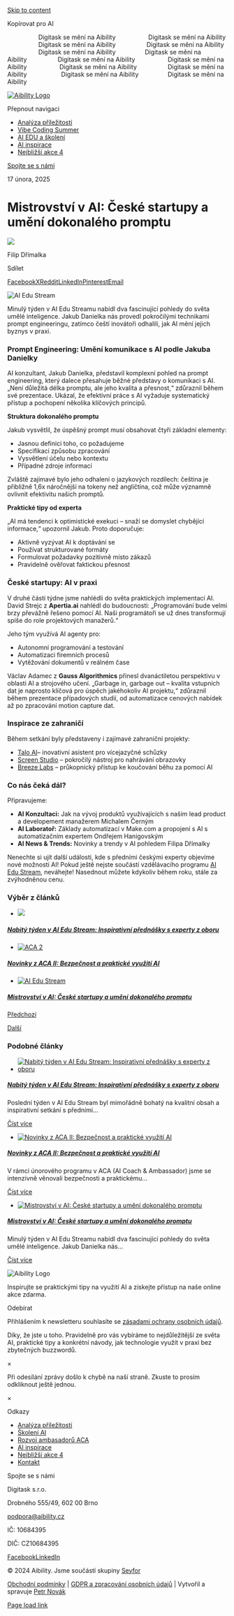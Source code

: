 [Skip to content](https://aibility.cz/mistrovstvi-v-ai-ceske-startupy-a-umeni-dokonaleho-promptu/#content)

Kopírovat pro AI

                  Digitask se mění na Aibility                   Digitask se mění na Aibility                   Digitask se mění na Aibility                  Digitask se mění na Aibility                    Digitask se mění na Aibility                 Digitask se mění na Aibility                  Digitask se mění na Aibility                   Digitask se mění na Aibility                   Digitask se mění na Aibility                  Digitask se mění na Aibility                    Digitask se mění na Aibility                 Digitask se mění na Aibility

[![Aibility Logo](<Base64-Image-Removed>)](https://aibility.cz/)

Přepnout navigaci

- [Analýza příležitostí](https://aibility.cz/analyza-digitalnich-prilezitosti/)
- [Vibe Coding Summer](https://aibility.cz/vibecodingsummer/)
- [AI EDU a školení](https://aibility.cz/skoleni/)
- [AI inspirace](https://aibility.cz/inspirace-a-ai/)
- [Nejbližší akce 4](https://aibility.cz/nejblizsi-ai-akce/)

[Spojte se s námi](https://aibility.cz/kontakt/)

17 února, 2025

# Mistrovství v AI: České startupy a umění dokonalého promptu

[![](<Base64-Image-Removed>)](https://aibility.cz/author/admin/)

Filip Dřímalka

Sdílet

[Facebook](https://www.facebook.com/sharer.php?u=https%3A%2F%2Faibility.cz%2Fmistrovstvi-v-ai-ceske-startupy-a-umeni-dokonaleho-promptu%2F&t=Mistrovstv%C3%AD%20v%20AI%3A%20%C4%8Cesk%C3%A9%20startupy%20a%20um%C4%9Bn%C3%AD%20dokonal%C3%A9ho%20promptu "Facebook")[X](https://x.com/intent/post?text=Mistrovstv%C3%AD%20v%20AI%3A%20%C4%8Cesk%C3%A9%20startupy%20a%20um%C4%9Bn%C3%AD%20dokonal%C3%A9ho%20promptu&url=https%3A%2F%2Faibility.cz%2Fmistrovstvi-v-ai-ceske-startupy-a-umeni-dokonaleho-promptu%2F "X")[Reddit](https://reddit.com/submit?url=https%3A%2F%2Faibility.cz%2Fmistrovstvi-v-ai-ceske-startupy-a-umeni-dokonaleho-promptu%2F&title=Mistrovstv%C3%AD%20v%20AI%3A%20%C4%8Cesk%C3%A9%20startupy%20a%20um%C4%9Bn%C3%AD%20dokonal%C3%A9ho%20promptu "Reddit")[LinkedIn](https://www.linkedin.com/shareArticle?mini=true&url=https%3A%2F%2Faibility.cz%2Fmistrovstvi-v-ai-ceske-startupy-a-umeni-dokonaleho-promptu%2F&title=Mistrovstv%C3%AD%20v%20AI%3A%20%C4%8Cesk%C3%A9%20startupy%20a%20um%C4%9Bn%C3%AD%20dokonal%C3%A9ho%20promptu&summary=Minul%C3%BD%20t%C3%BDden%20v%20AI%20Edu%20Streamu%20nab%C3%ADdl%20dva%20fascinuj%C3%ADc%C3%AD%20pohledy%20... "LinkedIn")[Pinterest](https://pinterest.com/pin/create/button/?url=https%3A%2F%2Faibility.cz%2Fmistrovstvi-v-ai-ceske-startupy-a-umeni-dokonaleho-promptu%2F&description=Minul%C3%BD%20t%C3%BDden%20v%20AI%20Edu%20Streamu%20nab%C3%ADdl%20dva%20fascinuj%C3%ADc%C3%AD%20pohledy%20...&media= "Pinterest")[Email](mailto:?subject=Mistrovstv%C3%AD%20v%20AI%3A%20%C4%8Cesk%C3%A9%20startupy%20a%20um%C4%9Bn%C3%AD%20dokonal%C3%A9ho%20promptu&body=https%3A%2F%2Faibility.cz%2Fmistrovstvi-v-ai-ceske-startupy-a-umeni-dokonaleho-promptu%2F "Email")

![AI Edu Stream](<Base64-Image-Removed>)

Minulý týden v AI Edu Streamu nabídl dva fascinující pohledy do světa umělé inteligence. Jakub Danielka nás provedl pokročilými technikami prompt engineeringu, zatímco čeští inovátoři odhalili, jak AI mění jejich byznys v praxi.

### **Prompt Engineering: Umění komunikace s AI podle Jakuba Danielky**

AI konzultant, Jakub Danielka, představil komplexní pohled na prompt engineering, který dalece přesahuje běžné představy o komunikaci s AI. „Není důležitá délka promptu, ale jeho kvalita a přesnost,“ zdůraznil během své prezentace. Ukázal, že efektivní práce s AI vyžaduje systematický přístup a pochopení několika klíčových principů.

**Struktura dokonalého promptu**

Jakub vysvětlil, že úspěšný prompt musí obsahovat čtyři základní elementy:

- Jasnou definici toho, co požadujeme
- Specifikaci způsobu zpracování
- Vysvětlení účelu nebo kontextu
- Případné zdroje informací

Zvláště zajímavé bylo jeho odhalení o jazykových rozdílech: čeština je přibližně 1,6x náročnější na tokeny než angličtina, což může významně ovlivnit efektivitu našich promptů.

**Praktické tipy od experta**

„AI má tendenci k optimistické exekuci – snaží se domyslet chybějící informace,“ upozornil Jakub. Proto doporučuje:

- Aktivně vyzývat AI k doptávání se
- Používat strukturované formáty
- Formulovat požadavky pozitivně místo zákazů
- Pravidelně ověřovat faktickou přesnost

### **České startupy: AI v praxi**

V druhé části týdne jsme nahlédli do světa praktických implementací AI. David Strejc z **Apertia.ai** nahlédl do budoucnosti: „Programování bude velmi brzy převážně řešeno pomocí AI. Naši programátoři se už dnes transformují spíše do role projektových manažerů.“

Jeho tým využívá AI agenty pro:

- Autonomní programování a testování
- Automatizaci firemních procesů
- Vytěžování dokumentů v reálném čase

Václav Adamec z **Gauss Algorithmics** přinesl dvanáctiletou perspektivu v oblasti AI a strojového učení. „Garbage in, garbage out – kvalita vstupních dat je naprosto klíčová pro úspěch jakéhokoliv AI projektu,“ zdůraznil během prezentace případových studií, od automatizace cenových nabídek až po zpracování motion capture dat.

### **Inspirace ze zahraničí**

Během setkání byly představeny i zajímavé zahraniční projekty:

- [Talo AI](https://www.taloai.com/?ref=producthunt)– inovativní asistent pro vícejazyčné schůzky
- [Screen Studio](https://screen.studio/) – pokročilý nástroj pro nahrávání obrazovky
- [Breeze Labs](https://www.breezelabs.ai/) – průkopnický přístup ke koučování běhu za pomocí AI

### **Co nás čeká dál?**

Připravujeme:

- **AI Konzultaci:** Jak na vývoj produktů využívajících s našim lead product a developement manažerem Michalem Černým
- **AI Laboratoř:** Základy automatizací v Make.com a propojení s AI s automatizačním expertem Ondřejem Hanigovským
- **AI News & Trends:** Novinky a trendy v AI pohledem Filipa Dřímalky

Nenechte si ujít další události, kde s předními českými experty objevíme nové možnosti AI! Pokud ještě nejste součástí vzdělávacího programu [AI Edu Stream](https://aibility.cz/sluzby/ai-edu-stream/), neváhejte! Nasednout můžete kdykoliv během roku, stále za zvýhodněnou cenu.

### Výběr z článků

- [![](<Base64-Image-Removed>)](https://aibility.cz/nabity-tyden-v-ai-edu-stream-inspirativni-prednasky-s-experty-z-oboru/)





##### [Nabitý týden v AI Edu Stream: Inspirativní přednášky s experty z oboru](https://aibility.cz/nabity-tyden-v-ai-edu-stream-inspirativni-prednasky-s-experty-z-oboru/)

- [![ACA 2](<Base64-Image-Removed>)](https://aibility.cz/novinky-z-aca-ii-bezpecnost-a-prakticke-vyuziti-ai/)





##### [Novinky z ACA II: Bezpečnost a praktické využití AI](https://aibility.cz/novinky-z-aca-ii-bezpecnost-a-prakticke-vyuziti-ai/)

- [![AI Edu Stream](<Base64-Image-Removed>)](https://aibility.cz/mistrovstvi-v-ai-ceske-startupy-a-umeni-dokonaleho-promptu/)





##### [Mistrovství v AI: České startupy a umění dokonalého promptu](https://aibility.cz/mistrovstvi-v-ai-ceske-startupy-a-umeni-dokonaleho-promptu/)


[Předchozí](https://aibility.cz/ai-coach-ambassador-aca-ii-uspesne-v-polovine-cesty/)

[Další](https://aibility.cz/novinky-z-aca-ii-bezpecnost-a-prakticke-vyuziti-ai/)

### Podobné články

- [![Nabitý týden v AI Edu Stream: Inspirativní přednášky s experty z oboru](<Base64-Image-Removed>)](https://aibility.cz/nabity-tyden-v-ai-edu-stream-inspirativni-prednasky-s-experty-z-oboru/)





##### [Nabitý týden v AI Edu Stream: Inspirativní přednášky s experty z oboru](https://aibility.cz/nabity-tyden-v-ai-edu-stream-inspirativni-prednasky-s-experty-z-oboru/)







Poslední týden v AI Edu Stream byl mimořádně bohatý na kvalitní obsah a inspirativní setkání s předními...













[Číst více](https://aibility.cz/nabity-tyden-v-ai-edu-stream-inspirativni-prednasky-s-experty-z-oboru/)

- [![Novinky z ACA II: Bezpečnost a praktické využití AI](<Base64-Image-Removed>)](https://aibility.cz/novinky-z-aca-ii-bezpecnost-a-prakticke-vyuziti-ai/)





##### [Novinky z ACA II: Bezpečnost a praktické využití AI](https://aibility.cz/novinky-z-aca-ii-bezpecnost-a-prakticke-vyuziti-ai/)







V rámci únorového programu v ACA (AI Coach & Ambassador) jsme se intenzivně věnovali bezpečnosti a praktickému...













[Číst více](https://aibility.cz/novinky-z-aca-ii-bezpecnost-a-prakticke-vyuziti-ai/)

- [![Mistrovství v AI: České startupy a umění dokonalého promptu](<Base64-Image-Removed>)](https://aibility.cz/mistrovstvi-v-ai-ceske-startupy-a-umeni-dokonaleho-promptu/)





##### [Mistrovství v AI: České startupy a umění dokonalého promptu](https://aibility.cz/mistrovstvi-v-ai-ceske-startupy-a-umeni-dokonaleho-promptu/)







Minulý týden v AI Edu Streamu nabídl dva fascinující pohledy do světa umělé inteligence. Jakub Danielka nás...













[Číst více](https://aibility.cz/mistrovstvi-v-ai-ceske-startupy-a-umeni-dokonaleho-promptu/)


![Aibility Logo](<Base64-Image-Removed>)

Inspirujte se praktickými tipy na využití AI a získejte přístup na naše online akce zdarma.

Odebírat

Přihlášením k newsletteru souhlasíte se [zásadami ochrany osobních údajů](https://aibility.org/gdpr/).

Díky, že jste u toho. Pravidelně pro vás vybíráme to nejdůležitější ze světa AI, praktické tipy a konkrétní návody, jak technologie využít v praxi bez zbytečných buzzwordů.

×

Při odesílání zprávy došlo k chybě na naší straně. Zkuste to prosím odkliknout ještě jednou.

×

Odkazy

- [Analýza příležitostí](https://aibility.cz/analyza-digitalnich-prilezitosti/)
- [Školení AI](https://aibility.cz/skoleni/)
- [Rozvoj ambasadorů ACA](https://aibility.cz/ai-coach-and-ambassador-program/)
- [AI inspirace](https://aibility.cz/inspirace-a-ai/)
- [Nejbližší akce 4](https://aibility.cz/nejblizsi-ai-akce/)
- [Kontakt](https://aibility.cz/kontakt/)

Spojte se s námi

Digitask s.r.o.

Drobného 555/49, 602 00 Brno

podpora@aibility.cz

IČ: 10684395

DIČ: CZ10684395

[Facebook](https://www.facebook.com/aibilityorg "Facebook")[LinkedIn](https://www.linkedin.com/company/digitask-cz-sk/ "LinkedIn")

© 2024 Aibility. Jsme součástí skupiny [Seyfor](https://www.seyfor.com/)

[Obchodní podmínky](https://aibility.cz/obchodni-podminky/) \| [GDPR a zpracování osobních údajů](https://aibility.cz/gdpr/) \| Vytvořil a spravuje [Petr Novák](https://petrnovak.com/)

 [Page load link](https://aibility.cz/mistrovstvi-v-ai-ceske-startupy-a-umeni-dokonaleho-promptu/#)